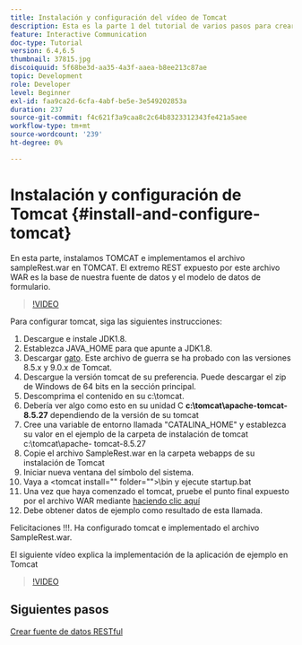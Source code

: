 ```yaml
---
title: Instalación y configuración del vídeo de Tomcat
description: Esta es la parte 1 del tutorial de varios pasos para crear su primer documento de comunicaciones interactivas.
feature: Interactive Communication
doc-type: Tutorial
version: 6.4,6.5
thumbnail: 37815.jpg
discoiquuid: 5f68be3d-aa35-4a3f-aaea-b8ee213c87ae
topic: Development
role: Developer
level: Beginner
exl-id: faa9ca2d-6cfa-4abf-be5e-3e549202853a
duration: 237
source-git-commit: f4c621f3a9caa8c2c64b8323312343fe421a5aee
workflow-type: tm+mt
source-wordcount: '239'
ht-degree: 0%

---
```


# Instalación y configuración de Tomcat {#install-and-configure-tomcat}

En esta parte, instalamos TOMCAT e implementamos el archivo sampleRest.war en TOMCAT. El extremo REST expuesto por este archivo WAR es la base de nuestra fuente de datos y el modelo de datos de formulario.

>[!VIDEO](https://video.tv.adobe.com/v/37815?quality=12&learn=on)

Para configurar tomcat, siga las siguientes instrucciones:

1. Descargue e instale JDK1.8.
2. Establezca JAVA_HOME para que apunte a JDK1.8.
3. Descargar [gato](https://tomcat.apache.org/). Este archivo de guerra se ha probado con las versiones 8.5.x y 9.0.x de Tomcat.
4. Descargue la versión tomcat de su preferencia. Puede descargar el zip de Windows de 64 bits en la sección principal.
5. Descomprima el contenido en su c:\tomcat.
6. Debería ver algo como esto en su unidad C **c:\tomcat\apache-tomcat-8.5.27** dependiendo de la versión de su tomcat
7. Cree una variable de entorno llamada &quot;CATALINA_HOME&quot; y establezca su valor en el ejemplo de la carpeta de instalación de tomcat c:\tomcat\apache- tomcat-8.5.27
8. Copie el archivo SampleRest.war en la carpeta webapps de su instalación de Tomcat
9. Iniciar nueva ventana del símbolo del sistema.
10. Vaya a &lt;tomcat install=&quot;&quot; folder=&quot;&quot;>\bin y ejecute startup.bat
11. Una vez que haya comenzado el tomcat, pruebe el punto final expuesto por el archivo WAR mediante [haciendo clic aquí](http://localhost:8080/SampleRest/webapi/getStatement/9586)
12. Debe obtener datos de ejemplo como resultado de esta llamada.

Felicitaciones !!!. Ha configurado tomcat e implementado el archivo SampleRest.war.

El siguiente vídeo explica la implementación de la aplicación de ejemplo en Tomcat
>[!VIDEO](https://video.tv.adobe.com/v/37815?quality=12&learn=on)

## Siguientes pasos

[Crear fuente de datos RESTful](./create-data-source.md)